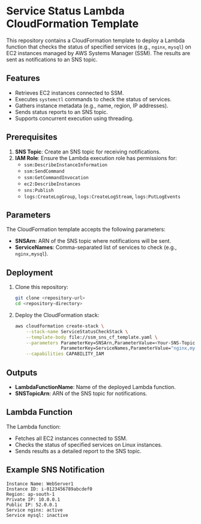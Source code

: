 # Service Status Lambda CloudFormation Template

This repository contains a CloudFormation template to deploy a Lambda function that checks the status of specified services (e.g., `nginx`, `mysql`) on EC2 instances managed by AWS Systems Manager (SSM). The results are sent as notifications to an SNS topic.

## Features
- Retrieves EC2 instances connected to SSM.
- Executes `systemctl` commands to check the status of services.
- Gathers instance metadata (e.g., name, region, IP addresses).
- Sends status reports to an SNS topic.
- Supports concurrent execution using threading.

## Prerequisites
1. **SNS Topic**: Create an SNS topic for receiving notifications.
2. **IAM Role**: Ensure the Lambda execution role has permissions for:
   - `ssm:DescribeInstanceInformation`
   - `ssm:SendCommand`
   - `ssm:GetCommandInvocation`
   - `ec2:DescribeInstances`
   - `sns:Publish`
   - `logs:CreateLogGroup`, `logs:CreateLogStream`, `logs:PutLogEvents`

## Parameters
The CloudFormation template accepts the following parameters:

- **SNSArn**: ARN of the SNS topic where notifications will be sent.
- **ServiceNames**: Comma-separated list of services to check (e.g., `nginx,mysql`).

## Deployment
1. Clone this repository:
   ```bash
   git clone <repository-url>
   cd <repository-directory>
   ```
2. Deploy the CloudFormation stack:
   ```bash
   aws cloudformation create-stack \
       --stack-name ServiceStatusCheckStack \
       --template-body file://ssm_sns_cf_template.yaml \
       --parameters ParameterKey=SNSArn,ParameterValue=<Your-SNS-Topic-ARN> \
                    ParameterKey=ServiceNames,ParameterValue="nginx,mysql" \
       --capabilities CAPABILITY_IAM
   ```

## Outputs
- **LambdaFunctionName**: Name of the deployed Lambda function.
- **SNSTopicArn**: ARN of the SNS topic for notifications.

## Lambda Function
The Lambda function:
- Fetches all EC2 instances connected to SSM.
- Checks the status of specified services on Linux instances.
- Sends results as a detailed report to the SNS topic.

## Example SNS Notification
```plaintext
Instance Name: WebServer1
Instance ID: i-0123456789abcdef0
Region: ap-south-1
Private IP: 10.0.0.1
Public IP: 52.0.0.1
Service nginx: active
Service mysql: inactive
```
